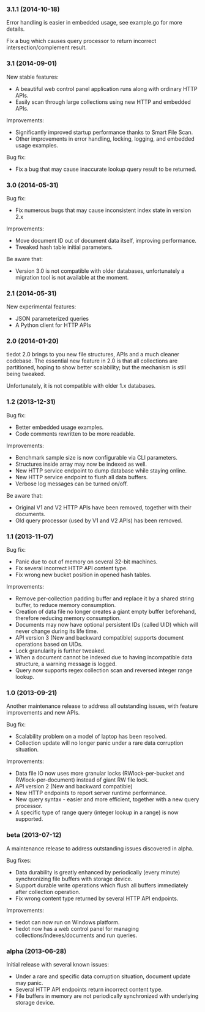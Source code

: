 ### 3.1.1 (2014-10-18)

Error handling is easier in embedded usage, see example.go for more details.

Fix a bug which causes query processor to return incorrect intersection/complement result.

### 3.1 (2014-09-01)

New stable features:

- A beautiful web control panel application runs along with ordinary HTTP APIs.
- Easily scan through large collections using new HTTP and embedded APIs.

Improvements:

- Significantly improved startup performance thanks to Smart File Scan.
- Other improvements in error handling, locking, logging, and embedded usage examples.

Bug fix:

- Fix a bug that may cause inaccurate lookup query result to be returned.

### 3.0 (2014-05-31)

Bug fix:

- Fix numerous bugs that may cause inconsistent index state in version 2.x

Improvements:

- Move document ID out of document data itself, improving performance.
- Tweaked hash table initial parameters.

Be aware that:

- Version 3.0 is not compatible with older databases, unfortunately a migration tool is not available at the moment.

### 2.1 (2014-05-31)

New experimental features:

- JSON parameterized queries
- A Python client for HTTP APIs

### 2.0 (2014-01-20)

tiedot 2.0 brings to you new file structures, APIs and a much cleaner codebase. The essential new feature in 2.0 is that all collections are partitioned, hoping to show better scalability; but the mechanism is still being tweaked.

Unfortunately, it is not compatible with older 1.x databases.

### 1.2 (2013-12-31)

Bug fix:

- Better embedded usage examples.
- Code comments rewritten to be more readable.

Improvements:

- Benchmark sample size is now configurable via CLI parameters.
- Structures inside array may now be indexed as well.
- New HTTP service endpoint to dump database while staying online.
- New HTTP service endpoint to flush all data buffers.
- Verbose log messages can be turned on/off.

Be aware that:

- Original V1 and V2 HTTP APIs have been removed, together with their documents.
- Old query processor (used by V1 and V2 APIs) has been removed.

### 1.1 (2013-11-07)

Bug fix:

- Panic due to out of memory on several 32-bit machines.
- Fix several incorrect HTTP API content type.
- Fix wrong new bucket position in opened hash tables.

Improvements:

- Remove per-collection padding buffer and replace it by a shared string buffer, to reduce memory consumption.
- Creation of data file no longer creates a giant empty buffer beforehand, therefore reducing memory consumption.
- Documents may now have optional persistent IDs (called UID) which will never change during its life time.
- API version 3 (New and backward compatible) supports document operations based on UIDs.
- Lock granularity is further tweaked.
- When a document cannot be indexed due to having incompatible data structure, a warning message is logged.
- Query now supports regex collection scan and reversed integer range lookup.

### 1.0 (2013-09-21)

Another maintenance release to address all outstanding issues, with feature improvements and new APIs.

Bug fix:

- Scalability problem on a model of laptop has been resolved.
- Collection update will no longer panic under a rare data corruption situation.

Improvements:

- Data file IO now uses more granular locks (RWlock-per-bucket and RWlock-per-document) instead of giant RW file lock.
- API version 2 (New and backward compatible)
- New HTTP endpoints to report server runtime performance.
- New query syntax - easier and more efficient, together with a new query processor.
- A specific type of range query (integer lookup in a range) is now supported.

### beta (2013-07-12)

A maintenance release to address outstanding issues discovered in alpha.

Bug fixes:

- Data durability is greatly enhanced by periodically (every minute) synchronizing file buffers with storage device.
- Support durable write operations which flush all buffers immediately after collection operation.
- Fix wrong content type returned by several HTTP API endpoints.

Improvements:

- tiedot can now run on Windows platform.
- tiedot now has a web control panel for managing collections/indexes/documents and run queries.

### alpha (2013-06-28)

Initial release with several known issues:

- Under a rare and specific data corruption situation, document update may panic.
- Several HTTP API endpoints return incorrect content type.
- File buffers in memory are not periodically synchronized with underlying storage device.
